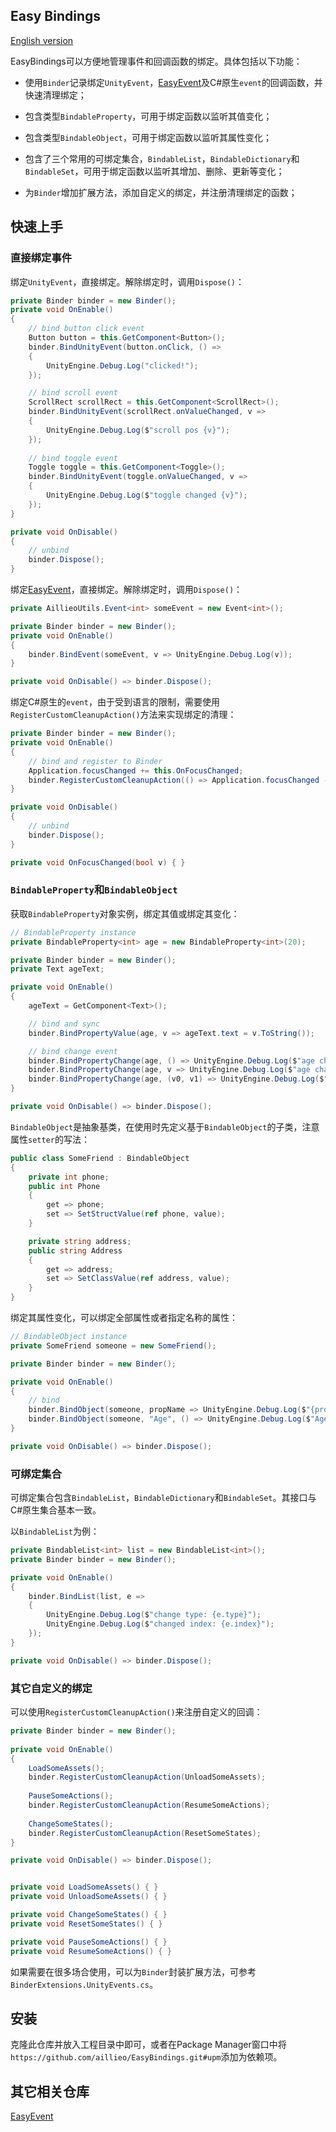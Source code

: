 ## Easy Bindings

[English version](README.md)

EasyBindings可以方便地管理事件和回调函数的绑定。具体包括以下功能：

- 使用`Binder`记录绑定`UnityEvent`，[EasyEvent](https://github.com/aillieo/EasyEvent.git)及C#原生`event`的回调函数，并快速清理绑定；

- 包含类型`BindableProperty`，可用于绑定函数以监听其值变化；

- 包含类型`BindableObject`，可用于绑定函数以监听其属性变化；

- 包含了三个常用的可绑定集合，`BindableList`，`BindableDictionary`和`BindableSet`，可用于绑定函数以监听其增加、删除、更新等变化；

- 为`Binder`增加扩展方法，添加自定义的绑定，并注册清理绑定的函数；

## 快速上手

### 直接绑定事件

绑定`UnityEvent`，直接绑定。解除绑定时，调用`Dispose()`：

```c#
private Binder binder = new Binder();
private void OnEnable()
{
    // bind button click event
    Button button = this.GetComponent<Button>();
    binder.BindUnityEvent(button.onClick, () =>
    {
        UnityEngine.Debug.Log("clicked!");
    });

    // bind scroll event
    ScrollRect scrollRect = this.GetComponent<ScrollRect>();
    binder.BindUnityEvent(scrollRect.onValueChanged, v =>
    {
        UnityEngine.Debug.Log($"scroll pos {v}");
    });
    
    // bind toggle event
    Toggle toggle = this.GetComponent<Toggle>();
    binder.BindUnityEvent(toggle.onValueChanged, v =>
    {
        UnityEngine.Debug.Log($"toggle changed {v}");
    });
}

private void OnDisable()
{
    // unbind
    binder.Dispose();
}
```

绑定[EasyEvent](https://github.com/aillieo/EasyEvent.git)，直接绑定。解除绑定时，调用`Dispose()`：

```c#
private AillieoUtils.Event<int> someEvent = new Event<int>();

private Binder binder = new Binder();
private void OnEnable()
{
    binder.BindEvent(someEvent, v => UnityEngine.Debug.Log(v));
}

private void OnDisable() => binder.Dispose();
```

绑定C#原生的`event`，由于受到语言的限制，需要使用`RegisterCustomCleanupAction()`方法来实现绑定的清理：

```c#
private Binder binder = new Binder();
private void OnEnable()
{
    // bind and register to Binder
    Application.focusChanged += this.OnFocusChanged;
    binder.RegisterCustomCleanupAction(() => Application.focusChanged -= this.OnFocusChanged);
}

private void OnDisable()
{
    // unbind
    binder.Dispose();
}

private void OnFocusChanged(bool v) { }
```

### `BindableProperty`和`BindableObject`

获取`BindableProperty`对象实例，绑定其值或绑定其变化：

```c#
// BindableProperty instance
private BindableProperty<int> age = new BindableProperty<int>(20);

private Binder binder = new Binder();
private Text ageText;

private void OnEnable()
{
    ageText = GetComponent<Text>();

    // bind and sync
    binder.BindPropertyValue(age, v => ageText.text = v.ToString());

    // bind change event
    binder.BindPropertyChange(age, () => UnityEngine.Debug.Log($"age changed"));    
    binder.BindPropertyChange(age, v => UnityEngine.Debug.Log($"age changed to {v}"));
    binder.BindPropertyChange(age, (v0, v1) => UnityEngine.Debug.Log($"age changed from {v0} to {v1}"));
}

private void OnDisable() => binder.Dispose();
```

`BindableObject`是抽象基类，在使用时先定义基于`BindableObject`的子类，注意属性`setter`的写法：

```c#
public class SomeFriend : BindableObject
{
    private int phone;
    public int Phone
    {
        get => phone;
        set => SetStructValue(ref phone, value);
    }

    private string address;
    public string Address
    {
        get => address;
        set => SetClassValue(ref address, value);
    }
}
```

绑定其属性变化，可以绑定全部属性或者指定名称的属性：

```c#
// BindableObject instance
private SomeFriend someone = new SomeFriend();

private Binder binder = new Binder();

private void OnEnable()
{
    // bind
    binder.BindObject(someone, propName => UnityEngine.Debug.Log($"{propName} changed"));
    binder.BindObject(someone, "Age", () => UnityEngine.Debug.Log($"Age changed"));
}

private void OnDisable() => binder.Dispose();
```

### 可绑定集合

可绑定集合包含`BindableList`，`BindableDictionary`和`BindableSet`。其接口与C#原生集合基本一致。

以`BindableList`为例：

```c#
private BindableList<int> list = new BindableList<int>();
private Binder binder = new Binder();

private void OnEnable()
{
    binder.BindList(list, e =>
    {
        UnityEngine.Debug.Log($"change type: {e.type}");
        UnityEngine.Debug.Log($"changed index: {e.index}");
    });
}

private void OnDisable() => binder.Dispose();
```

### 其它自定义的绑定

可以使用`RegisterCustomCleanupAction()`来注册自定义的回调：

```c#
private Binder binder = new Binder();
        
private void OnEnable()
{
    LoadSomeAssets();
    binder.RegisterCustomCleanupAction(UnloadSomeAssets);
    
    PauseSomeActions();
    binder.RegisterCustomCleanupAction(ResumeSomeActions);
    
    ChangeSomeStates();
    binder.RegisterCustomCleanupAction(ResetSomeStates);
}

private void OnDisable() => binder.Dispose();


private void LoadSomeAssets() { }
private void UnloadSomeAssets() { }

private void ChangeSomeStates() { }
private void ResetSomeStates() { }

private void PauseSomeActions() { }
private void ResumeSomeActions() { }
```

如果需要在很多场合使用，可以为`Binder`封装扩展方法，可参考`BinderExtensions.UnityEvents.cs`。

## 安装

克隆此仓库并放入工程目录中即可，或者在Package Manager窗口中将`https://github.com/aillieo/EasyBindings.git#upm`添加为依赖项。

## 其它相关仓库

[EasyEvent](https://github.com/aillieo/EasyEvent.git)
